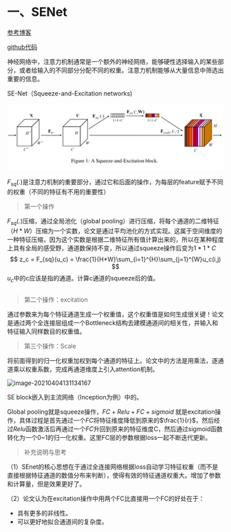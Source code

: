 # 一、SENet

[参考博客](https://blog.csdn.net/u014380165/article/details/78006626)

[github代码](https://github.com/miraclewkf/SENet-PyTorch)

神经网络中，注意力机制通常是一个额外的神经网络，能够硬性选择输入的某些部分，或者给输入的不同部分分配不同的权重。注意力机制能够从大量信息中筛选出重要的信息。

SE-Net（Squeeze-and-Excitation networks)

![image-20210404124745019](..\pics\CV\ISG\注意力机制\image-20210404124745019.png)

$F_{sq}(.)$是注意力机制的重要部分，通过它和后面的操作，为每层的feature赋予不同的权重（不同的特征有不用的重要性）

> 第一个操作

$F_{sq}(.)$压缩，通过全局池化（global pooling）进行压缩，将每个通道的二维特征（$H*W$）压缩为一个实数，论文是通过平均池化的方式实现。这属于空间维度的一种特征压缩，因为这个实数是根据二维特征所有值计算出来的，所以在某种程度上具有全局的感受野，通道数保持不变，所以通过squeeze操作后变为$1*1*C$
$$
z_c = F_{sq}(u_c) = \frac{1}{H*W}\sum_{i=1}^{H}\sum_{j=1}^{W}u_c(i,j)
$$
$u_c$中的c应该是指的通道。计算c通道的squeeze后的值。

```python

```

> 第二个操作：excitation

通过参数来为每个特征通道生成一个权重值，这个权重值是如何生成很关键！论文是通过两个全连接层组成一个Bottleneck结构去建模通道间的相关性，并输入和特征输入同样数目的权重值。

> 第三个操作：Scale

将前面得到的归一化权重加权到每个通道的特征上。论文中的方法是用乘法，逐通道乘以权重系数，完成再通道维度上引入attention机制。

![image-20210404131134167](.\..\pics\CV\ISG\注意力机制\image-20210404131134167.png)

SE block嵌入到主流网络（Inception为例）中的。

Global pooling就是squeeze操作，$FC+Relu+FC+sigmoid$ 就是excitation操作，具体过程是首先通过一个$FC$将特征维度降低到原来的$\frac{1}{r}$，然后经过$Relu$函数激活后再通过一个$FC$升回到原来的特征维度C，然后通过sigmoid函数转化为一个0~1的归一化权重。这里FC层的参数根据loss一起不断迭代更新。

> 补充说明与思考

（1）SEnet的核心思想在于通过全连接网络根据loss自动学习特征权重（而不是直接根据特征通道的数值分布来判断），使得有效的特征通道权重大。增加了参数和计算量，但是效果更好了。

（2）论文认为在excitation操作中用两个FC比直接用一个FC的好处在于：

- 具有更多的非线性。
- 可以更好地拟合通道间的复杂度。